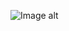 ![Image alt](https://github.com/VladBoG007/My-images-in-sites-and-repositoryes/blob/main/images_prewies/img1_site19.jpg)
